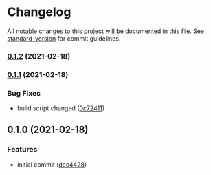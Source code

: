 # Changelog

All notable changes to this project will be documented in this file. See [standard-version](https://github.com/conventional-changelog/standard-version) for commit guidelines.

### [0.1.2](https://github.com/atayahmet/json-to-typing/compare/v0.1.1..v0.1.2) (2021-02-18)

### [0.1.1](https://github.com/atayahmet/json-to-typing/compare/v0.1.0..v0.1.1) (2021-02-18)


### Bug Fixes

* build script changed ([0c72411](https://github.com/atayahmet/json-to-typing/commits/0c724110e89379d79e53311fcafb1518c94aa4cd))

## 0.1.0 (2021-02-18)


### Features

* initial commit ([dec4428](https://github.com/atayahmet/json-to-typing/commits/dec4428ebf8cdc618ac225a8e8d4d4257727ff94))
